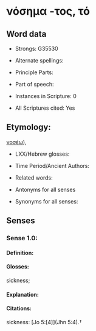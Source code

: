 # νόσημα -τος, τό

<!-- Status: S2=NeedsEdits -->
<!-- Lexica used for edits:   -->

## Word data

* Strongs: G35530

* Alternate spellings:



* Principle Parts: 


* Part of speech: 


* Instances in Scripture: 0

* All Scriptures cited: Yes

## Etymology: 

[νοσέω]()),

* LXX/Hebrew glosses: 


* Time Period/Ancient Authors: 


* Related words: 

* Antonyms for all senses

* Synonyms for all senses: 


## Senses 


### Sense  1.0: 

#### Definition: 

#### Glosses: 

sickness; 

#### Explanation: 


#### Citations: 

sickness: [Jo 5:[4]](Jhn 5:4).†
